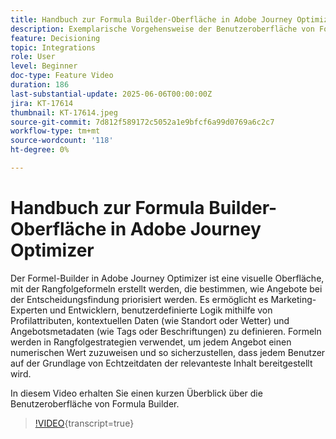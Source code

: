 ```yaml
---
title: Handbuch zur Formula Builder-Oberfläche in Adobe Journey Optimizer
description: Exemplarische Vorgehensweise der Benutzeroberfläche von Formula Builder
feature: Decisioning
topic: Integrations
role: User
level: Beginner
doc-type: Feature Video
duration: 186
last-substantial-update: 2025-06-06T00:00:00Z
jira: KT-17614
thumbnail: KT-17614.jpeg
source-git-commit: 7d812f589172c5052a1e9bfcf6a99d0769a6c2c7
workflow-type: tm+mt
source-wordcount: '118'
ht-degree: 0%

---
```


# Handbuch zur Formula Builder-Oberfläche in Adobe Journey Optimizer

Der Formel-Builder in Adobe Journey Optimizer ist eine visuelle Oberfläche, mit der Rangfolgeformeln erstellt werden, die bestimmen, wie Angebote bei der Entscheidungsfindung priorisiert werden. Es ermöglicht es Marketing-Experten und Entwicklern, benutzerdefinierte Logik mithilfe von Profilattributen, kontextuellen Daten (wie Standort oder Wetter) und Angebotsmetadaten (wie Tags oder Beschriftungen) zu definieren. Formeln werden in Rangfolgestrategien verwendet, um jedem Angebot einen numerischen Wert zuzuweisen und so sicherzustellen, dass jedem Benutzer auf der Grundlage von Echtzeitdaten der relevanteste Inhalt bereitgestellt wird.


In diesem Video erhalten Sie einen kurzen Überblick über die Benutzeroberfläche von Formula Builder.

>[!VIDEO](https://video.tv.adobe.com/v/3463738?quality=12&learn=on){transcript=true}

